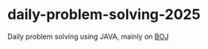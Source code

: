 # daily-problem-solving-2025
Daily problem solving using JAVA, mainly on [BOJ](https://www.acmicpc.net/) <br>
